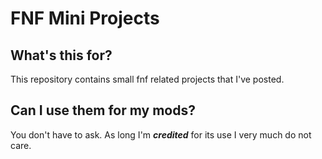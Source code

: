 # FNF Mini Projects

## What's this for?
This repository contains small fnf related projects that I've posted.

## Can I use them for my mods?
You don't have to ask. As long I'm ***credited*** for its use I very much do not care.